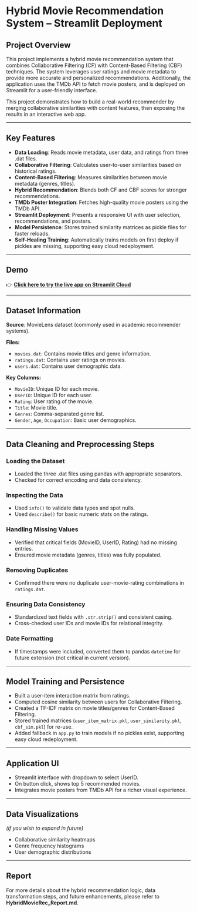 # Hybrid Movie Recommendation System – Streamlit Deployment

## Project Overview

This project implements a hybrid movie recommendation system that combines Collaborative Filtering (CF) with Content-Based Filtering (CBF) techniques. The system leverages user ratings and movie metadata to provide more accurate and personalized recommendations. Additionally, the application uses the TMDb API to fetch movie posters, and is deployed on Streamlit for a user-friendly interface.

This project demonstrates how to build a real-world recommender by merging collaborative similarities with content features, then exposing the results in an interactive web app.

---

## Key Features

* **Data Loading**: Reads movie metadata, user data, and ratings from three .dat files.
* **Collaborative Filtering**: Calculates user-to-user similarities based on historical ratings.
* **Content-Based Filtering**: Measures similarities between movie metadata (genres, titles).
* **Hybrid Recommendation**: Blends both CF and CBF scores for stronger recommendations.
* **TMDb Poster Integration**: Fetches high-quality movie posters using the TMDb API.
* **Streamlit Deployment**: Presents a responsive UI with user selection, recommendations, and posters.
* **Model Persistence**: Stores trained similarity matrices as pickle files for faster reloads.
* **Self-Healing Training**: Automatically trains models on first deploy if pickles are missing, supporting easy cloud redeployment.

---

## Demo

👉 [**Click here to try the live app on Streamlit Cloud**](https://hybrid-movie-recommender-system.streamlit.app/)

---

## Dataset Information

**Source**: MovieLens dataset (commonly used in academic recommender systems).

**Files:**

* `movies.dat`: Contains movie titles and genre information.
* `ratings.dat`: Contains user ratings on movies.
* `users.dat`: Contains user demographic data.

**Key Columns:**

* `MovieID`: Unique ID for each movie.
* `UserID`: Unique ID for each user.
* `Rating`: User rating of the movie.
* `Title`: Movie title.
* `Genres`: Comma-separated genre list.
* `Gender`, `Age`, `Occupation`: Basic user demographics.

---

## Data Cleaning and Preprocessing Steps

### Loading the Dataset

* Loaded the three .dat files using pandas with appropriate separators.
* Checked for correct encoding and data consistency.

### Inspecting the Data

* Used `info()` to validate data types and spot nulls.
* Used `describe()` for basic numeric stats on the ratings.

### Handling Missing Values

* Verified that critical fields (MovieID, UserID, Rating) had no missing entries.
* Ensured movie metadata (genres, titles) was fully populated.

### Removing Duplicates

* Confirmed there were no duplicate user-movie-rating combinations in `ratings.dat`.

### Ensuring Data Consistency

* Standardized text fields with `.str.strip()` and consistent casing.
* Cross-checked user IDs and movie IDs for relational integrity.

### Date Formatting

* If timestamps were included, converted them to pandas `datetime` for future extension (not critical in current version).

---

## Model Training and Persistence

* Built a user-item interaction matrix from ratings.
* Computed cosine similarity between users for Collaborative Filtering.
* Created a TF-IDF matrix on movie titles/genres for Content-Based Filtering.
* Stored trained matrices (`user_item_matrix.pkl`, `user_similarity.pkl`, `cbf_sim.pkl`) for re-use.
* Added fallback in `app.py` to train models if no pickles exist, supporting easy cloud redeployment.

---

## Application UI

* Streamlit interface with dropdown to select UserID.
* On button click, shows top 5 recommended movies.
* Integrates movie posters from TMDb API for a richer visual experience.

---

## Data Visualizations

*(if you wish to expand in future)*

* Collaborative similarity heatmaps
* Genre frequency histograms
* User demographic distributions

---

## Report

For more details about the hybrid recommendation logic, data transformation steps, and future enhancements, please refer to **HybridMovieRec\_Report.md**.
